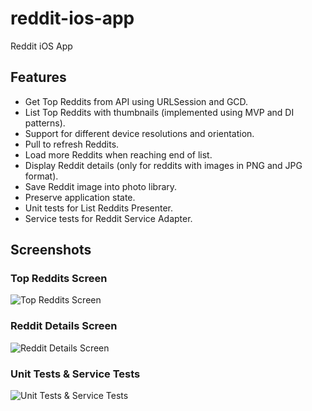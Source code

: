 # reddit-ios-app
Reddit iOS App

## Features
- Get Top Reddits from API using URLSession and GCD.
- List Top Reddits with thumbnails (implemented using MVP and DI patterns).
- Support for different device resolutions and orientation.
- Pull to refresh Reddits.
- Load more Reddits when reaching end of list.
- Display Reddit details (only for reddits with images in PNG and JPG format).
- Save Reddit image into photo library.
- Preserve application state.
- Unit tests for List Reddits Presenter.
- Service tests for Reddit Service Adapter.

## Screenshots

### Top Reddits Screen
![Top Reddits Screen](https://github.com/marcelobusico/reddit-ios-app/blob/master/Screenshots/RedditsList.png)

### Reddit Details Screen
![Reddit Details Screen](https://github.com/marcelobusico/reddit-ios-app/blob/master/Screenshots/RedditDetails.png)

### Unit Tests & Service Tests
![Unit Tests & Service Tests](https://github.com/marcelobusico/reddit-ios-app/blob/master/Screenshots/Tests.png)
